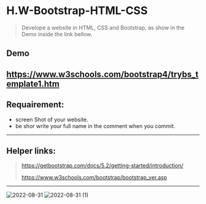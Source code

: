 # H.W-Bootstrap-HTML-CSS
> Develope a website in HTML, CSS and Bootstrap, as show in the Demo inside the link bellow.

## Demo 
https://www.w3schools.com/bootstrap4/trybs_template1.htm
----------------------------------------------------------------------------------------------------------------------
## Requairement:
* screen Shot of your website.
* be shor write your full name in the comment when you commit.

----------------------------------------------------------------------------------------------------------------------
## Helper links:
> https://getbootstrap.com/docs/5.2/getting-started/introduction/
> 
> https://www.w3schools.com/bootstrap/bootstrap_ver.asp
-----------------------------------------------------------------------------------------------------------------------
![2022-08-31](https://user-images.githubusercontent.com/110397479/187551268-97086734-8223-4f10-8fcb-239f2ace4ae9.png)
![2022-08-31 (1)](https://user-images.githubusercontent.com/110397479/187551280-5be36ab3-26f4-41e8-98c4-4ccc39b618bc.png)
